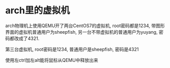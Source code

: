 # arch里的虚拟机

arch物理机上使用QEMU开了两台CentOS7的虚拟机, root密码都是1234, 带图形界面的虚拟机普通用户为sheepfish, 另一台不带虚拟机的普通用户为yuyang, 密码都改成了4321.

第三台虚拟机, root密码是1234, 普通用户是sheepfish, 密码是4321

使用左ctrl加左alt能将鼠标从QEMU中释放出来

